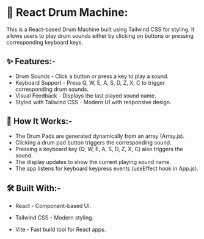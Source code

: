 # 🎵 React Drum Machine:

This is a React-based Drum Machine built using Tailwind CSS for styling. It allows users to play drum sounds either by clicking on buttons or pressing corresponding keyboard keys.

## ✨ Features:-

- Drum Sounds - Click a button or press a key to play a sound.
- Keyboard Support - Press Q, W, E, A, S, D, Z, X, C to trigger corresponding drum sounds.
- Visual Feedback - Displays the last played sound name.
- Styled with Tailwind CSS - Modern UI with responsive design.

## 📜 How It Works:-

- The Drum Pads are generated dynamically from an array (Array.js).
- Clicking a drum pad button triggers the corresponding sound.
- Pressing a keyboard key (Q, W, E, A, S, D, Z, X, C) also triggers the sound.
- The display updates to show the current playing sound name.
- The app listens for keyboard keypress events (useEffect hook in App.js).

## 🛠 Built With:-

- React - Component-based UI.

- Tailwind CSS - Modern styling.

- Vite - Fast build tool for React apps.
